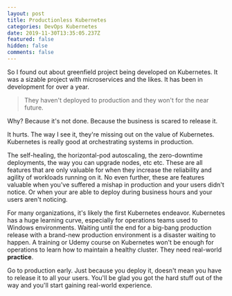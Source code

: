 ```yaml
---
layout: post
title: Productionless Kubernetes
categories: DevOps Kubernetes
date: 2019-11-30T13:35:05.237Z
featured: false
hidden: false
comments: false
---
```

So I found out about greenfield project being developed on Kubernetes. It was a sizable project with microservices and the likes. It has been in development for over a year. 

<!--more-->

> They haven't deployed to production and they won't for the near future.

Why? Because it's not done. Because the business is scared to release it. 

It hurts. The way I see it, they're missing out on the value of Kubernetes.<br>
Kubernetes is really good at orchestrating systems in production.

The self-healing, the horizontal-pod autoscaling, the zero-downtime deployments, the way you can upgrade nodes, etc etc. These are all features that are only valuable for when they increase the reliability and agility of workloads running on it. No even further, these are features valuable when you've suffered a mishap in production and your users didn't notice. Or when your are able to deploy during business hours and your users aren't noticing. 

For many organizations, it's likely the first Kubernetes endeavor. Kubernetes has a huge learning curve, especially for operations teams used to Windows environments. Waiting until the end for a big-bang production release with a brand-new production environment is a disaster waiting to happen. A training or Udemy course on Kubernetes won't be enough for operations to learn how to maintain a healthy cluster. They need real-world **practice**.

Go to production early. Just because you deploy it, doesn't mean you have to release it to all your users. You'll be glad you got the hard stuff out of the way and you'll start gaining real-world experience.
